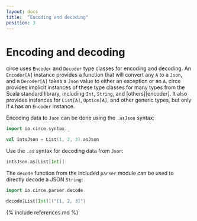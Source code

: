 ```yaml
---
layout: docs
title:  "Encoding and decoding"
position: 3
---
```


# Encoding and decoding

circe uses `Encoder` and `Decoder` type classes for encoding and decoding. An `Encoder[A]` instance
provides a function that will convert any `A` to a `Json`, and a `Decoder[A]` takes a `Json` value
to either an exception or an `A`. circe provides implicit instances of these type classes for many
types from the Scala standard library, including `Int`, `String`, and [others][encoder]. It also
provides instances for `List[A]`, `Option[A]`, and other generic types, but only if `A` has an
`Encoder` instance.

Encoding data to `Json` can be done using the `.asJson` syntax:

```scala mdoc
import io.circe.syntax._

val intsJson = List(1, 2, 3).asJson
```

Use the `.as` syntax for decoding data from `Json`:

```scala mdoc
intsJson.as[List[Int]]
```

The `decode` function from the included `parser` module can be used to directly decode
a JSON `String`:

```scala mdoc
import io.circe.parser.decode

decode[List[Int]]("[1, 2, 3]")
```

{% include references.md %}
